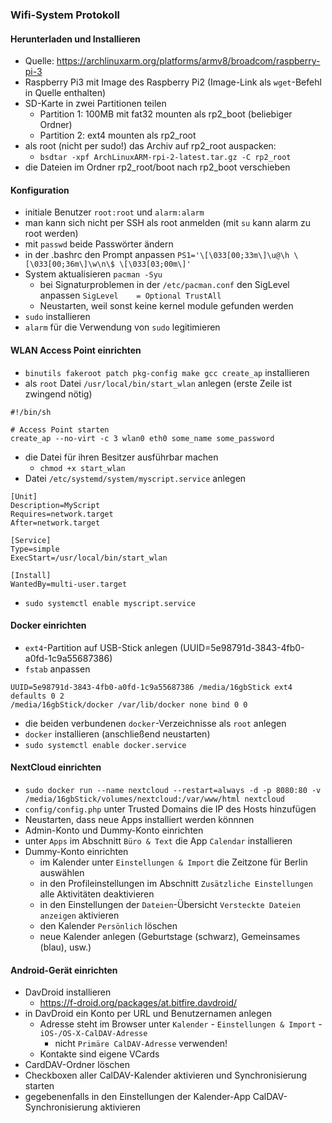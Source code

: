 ### Wifi-System Protokoll

#### Herunterladen und Installieren

- Quelle: https://archlinuxarm.org/platforms/armv8/broadcom/raspberry-pi-3
- Raspberry Pi3 mit Image des Raspberry Pi2 (Image-Link als `wget`-Befehl in Quelle enthalten)
- SD-Karte in zwei Partitionen teilen
  - Partition 1: 100MB mit fat32 mounten als rp2_boot (beliebiger Ordner)
  - Partition 2: ext4 mounten als rp2_root
- als root (nicht per sudo!) das Archiv auf rp2_root auspacken:
  - `bsdtar -xpf ArchLinuxARM-rpi-2-latest.tar.gz -C rp2_root`
- die Dateien im Ordner rp2_root/boot nach rp2_boot verschieben

#### Konfiguration

- initiale Benutzer `root:root` und `alarm:alarm`
- man kann sich nicht per SSH als root anmelden (mit `su` kann alarm zu root werden)
- mit `passwd` beide Passwörter ändern
- in der .bashrc den Prompt anpassen `PS1='\[\033[00;33m\]\u@\h \[\033[00;36m\]\w\n\$ \[\033[03;00m\]'`
- System aktualisieren `pacman -Syu`
  - bei Signaturproblemen in der `/etc/pacman.conf` den SigLevel anpassen `SigLevel    = Optional TrustAll`
  - Neustarten, weil sonst keine kernel module gefunden werden
- `sudo` installieren
- `alarm` für die Verwendung von `sudo` legitimieren

#### WLAN Access Point einrichten

- `binutils fakeroot patch pkg-config make gcc create_ap` installieren
- als `root` Datei `/usr/local/bin/start_wlan` anlegen (erste Zeile ist zwingend nötig)
```
#!/bin/sh

# Access Point starten
create_ap --no-virt -c 3 wlan0 eth0 some_name some_password
```
- die Datei für ihren Besitzer ausführbar machen
  - `chmod +x start_wlan`
- Datei `/etc/systemd/system/myscript.service` anlegen
```
[Unit]
Description=MyScript
Requires=network.target
After=network.target

[Service]
Type=simple
ExecStart=/usr/local/bin/start_wlan

[Install]
WantedBy=multi-user.target
```
- `sudo systemctl enable myscript.service`

#### Docker einrichten

- `ext4`-Partition auf USB-Stick anlegen (UUID=5e98791d-3843-4fb0-a0fd-1c9a55687386)
- `fstab` anpassen
```
UUID=5e98791d-3843-4fb0-a0fd-1c9a55687386 /media/16gbStick ext4 defaults 0 2
/media/16gbStick/docker /var/lib/docker none bind 0 0
```
- die beiden verbundenen `docker`-Verzeichnisse als `root` anlegen
- `docker` installieren (anschließend neustarten)
- `sudo systemctl enable docker.service`

#### NextCloud einrichten

- `sudo docker run --name nextcloud --restart=always -d -p 8080:80 -v /media/16gbStick/volumes/nextcloud:/var/www/html nextcloud`
- `config/config.php` unter Trusted Domains die IP des Hosts hinzufügen
- Neustarten, dass neue Apps installiert werden könnnen
- Admin-Konto und Dummy-Konto einrichten
- unter `Apps` im Abschnitt `Büro & Text` die App `Calendar` installieren
- Dummy-Konto einrichten
  - im Kalender unter `Einstellungen & Import` die Zeitzone für Berlin auswählen
  - in den Profileinstellungen im Abschnitt `Zusätzliche Einstellungen` alle Aktivitäten deaktivieren
  - in den Einstellungen der `Dateien`-Übersicht `Versteckte Dateien anzeigen` aktivieren
  - den Kalender `Persönlich` löschen
  - neue Kalender anlegen (Geburtstage (schwarz), Gemeinsames (blau), usw.)

#### Android-Gerät einrichten

- DavDroid installieren
  - https://f-droid.org/packages/at.bitfire.davdroid/
- in DavDroid ein Konto per URL und Benutzernamen anlegen
  - Adresse steht im Browser unter `Kalender` - `Einstellungen & Import` - `iOS-/OS-X-CalDAV-Adresse`
    - nicht `Primäre CalDAV-Adresse` verwenden!
  - Kontakte sind eigene VCards
- CardDAV-Ordner löschen
- Checkboxen aller CalDAV-Kalender aktivieren und Synchronisierung starten
- gegebenenfalls in den Einstellungen der Kalender-App CalDAV-Synchronisierung aktivieren